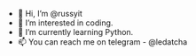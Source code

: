 - 👋 Hi, I’m @russyit
- 👀 I’m interested in coding.
- 🌱 I’m currently learning Python.
- 📫 You can reach me on telegram - @ledatcha

<!---
russyit/russyit is a ✨ special ✨ repository because its `README.md` (this file) appears on your GitHub profile.
You can click the Preview link to take a look at your changes.
--->
